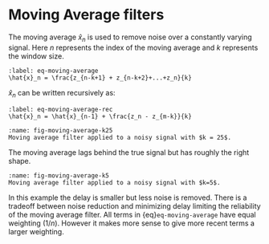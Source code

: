 # Moving Average filters

The moving average $\hat{x}_n$ is used to remove noise over a constantly varying signal. Here $n$ represents the index of the moving average and $k$ represents the window size.

```{math}
:label: eq-moving-average
\hat{x}_n = \frac{z_{n-k+1} + z_{n-k+2}+...+z_n}{k}
```

$\hat{x}_n$ can be written recursively as:

```{math}
:label: eq-moving-average-rec
\hat{x}_n = \hat{x}_{n-1} + \frac{z_n - z_{m-k}}{k} 
```

```{figure} image-9.png
:name: fig-moving-average-k25
Moving average filter applied to a noisy signal with $k = 25$.
```

The moving average lags behind the true signal but has roughly the right shape.

```{figure} image-15.png
:name: fig-moving-average-k5
Moving average filter applied to a noisy signal with $k=5$.
```

In this example the delay is smaller but less noise is removed. There is a tradeoff between noise reduction and minimizing delay limiting the reliability of the moving average filter. 
All terms in {eq}`eq-moving-average` have equal weighting ($1/n$). However it makes more sense to give more recent terms a larger weighting.